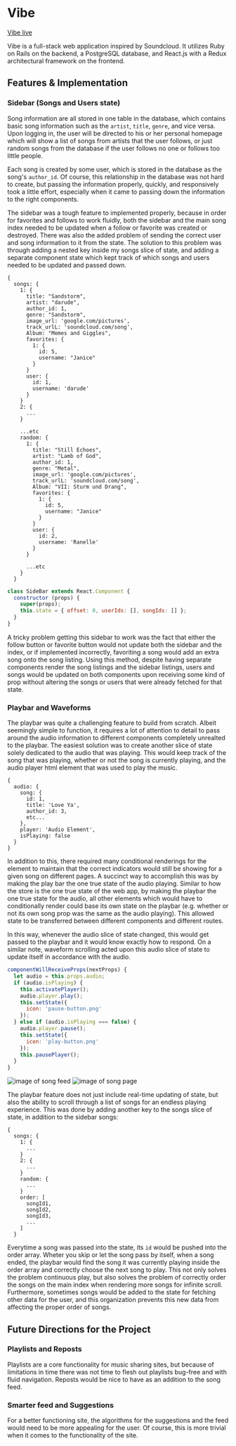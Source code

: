 # Vibe

[Vibe live](https://vibemusic.herokuapp.com/)

Vibe is a full-stack web application inspired by Soundcloud.  It utilizes Ruby on Rails on the backend, a PostgreSQL database, and React.js with a Redux architectural framework on the frontend.  

## Features & Implementation

### Sidebar (Songs and Users state)

  Song information are all stored in one table in the database, which contains basic song information such as the `artist`, `title`, `genre`, and vice versa. Upon logging in, the user will be directed to his or her personal homepage which will show a list of songs from artists that the user follows, or just random songs from the database if the user follows no one or follows too little people.

  Each song is created by some user, which is stored in the database as the song's `author_id`. Of course, this relationship in the database was not hard to create, but passing the information properly, quickly, and responsively took a little effort, especially when it came to passing down the information to the right components.

  The sidebar was a tough feature to implemented properly, because in order for favorites and follows to work fluidly, both the sidebar and the main song index needed to be updated when a follow or favorite was created or destroyed. There was also the added problem of sending the correct user and song information to it from the state. The solution to this problem was through adding a nested key inside my songs slice of state, and adding a separate component state which kept track of which songs and users needed to be updated and passed down.

```
{
  songs: {
    1: {
      title: "Sandstorm",
      artist: "darude",
      author_id: 1,
      genre: "Sandstorm",
      image_url: 'google.com/pictures',
      track_urlL: 'soundcloud.com/song',
      Album: "Memes and Giggles",
      favorites: {
        1: {
          id: 5,
          username: "Janice"
        }
      }
      user: {
        id: 1,
        username: 'darude'
      }
    }
    2: {
      ...
    }

    ...etc
    random: {
      1: {
        title: "Still Echoes",
        artist: "Lamb of God",
        author_id: 1,
        genre: "Metal",
        image_url: 'google.com/pictures',
        track_urlL: 'soundcloud.com/song',
        Album: "VII: Sturm und Drang",
        favorites: {
          1: {
            id: 5,
            username: "Janice"
          }
        }
        user: {
          id: 2,
          username: 'Ranelle'
        }
      }

      ...etc
    }
  }
```
```js
class SideBar extends React.Component {
  constructor (props) {
    super(props);
    this.state = { offset: 0, userIds: [], songIds: [] };
  }
}
```

A tricky problem getting this sidebar to work was the fact that either the follow button or favorite button would not update both the sidebar and the index, or if implemented incorrectly, favoriting a song would add an extra song onto the song listing. Using this method, despite having separate components render the song listings and the sidebar listings, users and songs would be updated on both components upon receiving some kind of prop without altering the songs or users that were already fetched for that state.

### Playbar and Waveforms

The playbar was quite a challenging feature to build from scratch. Albeit seemingly simple to function, it requires a lot of attention to detail to pass around the audio information to different components completely unrealted to the playbar. The easiest solution was to create another slice of state solely dedicated to the audio that was playing. This would keep track of the song that was playing, whether or not the song is currently playing, and the audio player html element that was used to play the music.

```
{
  audio: {
    song: {
      id: 1,
      title: 'Love Ya',
      author_id: 3,
      etc...
    },
    player: 'Audio Element',
    isPlaying: false
  }
}
```

In addition to this, there required many conditional renderings for the element to maintain that the correct indicators would still be showing for a given song on different pages. A succinct way to accomplish this was by making the play bar the one true state of the audio playing. Similar to how the store is the one true state of the web app, by making the playbar the one true state for the audio, all other elements which would have to conditionally render could base its own state on the playbar (e.g. whether or not its own song prop was the same as the audio playing). This allowed state to be transferred between different components and different routes.

In this way, whenever the audio slice of state changed, this would get passed to the playbar and it would know exactly how to respond. On a similar note, waveform scrolling acted upon this audio slice of state to update itself in accordance with the audio.

```js
componentWillReceiveProps(nextProps) {
  let audio = this.props.audio;
  if (audio.isPlaying) {
    this.activatePlayer();
    audio.player.play();
    this.setState({
      icon: 'pause-button.png'
    });
  } else if (audio.isPlaying === false) {
    audio.player.pause();
    this.setState({
      icon: 'play-button.png'
    });
    this.pausePlayer();
  }
}
```

![image of song feed](./docs/playbar1.png)
![image of song page](./docs/playbar2.png)

The playbar feature does not just include real-time updating of state, but also the ability to scroll through a list of songs for an endless playing experience. This was done by adding another key to the songs slice of state, in addition to the sidebar songs:

```
{
  songs: {
    1: {
      ...
    }
    2: {
      ...
    }
    random: {
      ...
    }
    order: [
      songId1,
      songId2,
      songId3,
      ...
    ]
  }
```

Everytime a song was passed into the state, its `id` would be pushed into the order array. Wheter you skip or let the song pass by itself, when a song ended, the playbar would find the song it was currently playing inside the order array and correctly choose the next song to play. This not only solves the problem continuous play, but also solves the problem of correctly order the songs on the main index when rendering more songs for infinite scroll. Furthermore, sometimes songs would be added to the state for fetching other data for the user, and this organization prevents this new data from affecting the proper order of songs.

## Future Directions for the Project

### Playlists and Reposts

Playlists are a core functionality for music sharing sites, but because of limitations in time there was not time to flesh out playlists bug-free and with fluid navigation. Reposts would be nice to have as an addition to the song feed.

### Smarter feed and Suggestions

For a better functioning site, the algorithms for the suggestions and the feed would need to be more appealing for the user. Of course, this is more trivial when it comes to the functionality of the site.
